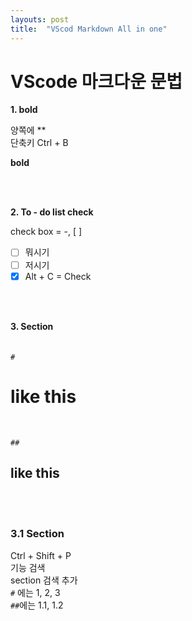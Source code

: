 ```yaml
---
layouts: post
title:  "VScod Markdown All in one"
---
```


# VScode 마크다운 문법


**1. bold**


양쪽에 ** <br>
단축키 Ctrl + B <br>

**bold**

<br>
<br>

**2. To - do list check**

check box = -, [ ]

- [ ] 뭐시기
- [ ] 저시기
- [x] Alt + C = Check

<br>
<br>

**3. Section**
<br>
<br>
<br>
`#` 
# like this
<br>

`##`
## like this

<br>
<br>

**<h3>3.1 Section</h3>**

Ctrl + Shift + P<br>
기능 검색<br>
section 검색 추가<br>
`#` 에는 1, 2, 3<br>
`##`에는 1.1, 1.2